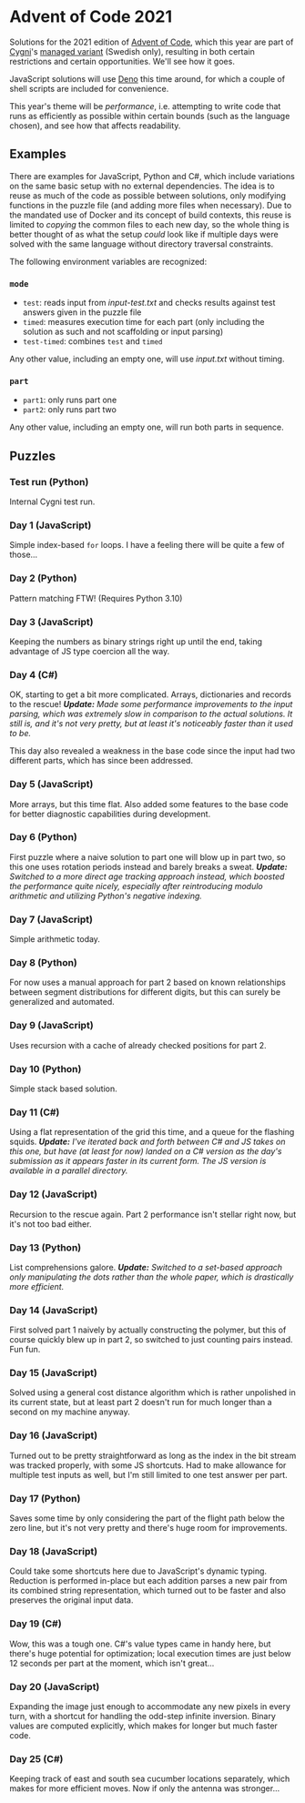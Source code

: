 Advent of Code 2021
===================

Solutions for the 2021 edition of [Advent of Code](https://adventofcode.com/),
which this year are part of [Cygni](https://cygni.se/)'s [managed variant](https://cygni.github.io/aoc/) (Swedish only),
resulting in both certain restrictions and certain opportunities. We'll see how it goes.

JavaScript solutions will use [Deno](https://deno.land) this time around, for which a couple of shell scripts are included for convenience.

This year's theme will be *performance*, i.e. attempting to write code that runs as efficiently as possible within certain bounds (such as the language chosen), and see how that affects readability.


Examples
--------

There are examples for JavaScript, Python and C#, which include variations on the same basic setup with no external dependencies.
The idea is to reuse as much of the code as possible between solutions, only modifying functions in the puzzle file (and adding more files when necessary).
Due to the mandated use of Docker and its concept of build contexts, this reuse is limited to *copying* the common files to each new day,
so the whole thing is better thought of as what the setup *could* look like if multiple days were solved with the same language without directory traversal constraints.

The following environment variables are recognized:

### `mode`

- `test`: reads input from *input-test.txt* and checks results against test answers given in the puzzle file
- `timed`: measures execution time for each part (only including the solution as such and not scaffolding or input parsing)
- `test-timed`: combines `test` and `timed`

Any other value, including an empty one, will use *input.txt* without timing.

### `part`

- `part1`: only runs part one
- `part2`: only runs part two

Any other value, including an empty one, will run both parts in sequence.


Puzzles
-------

### Test run (Python)

Internal Cygni test run.

### Day 1 (JavaScript)

Simple index-based `for` loops. I have a feeling there will be quite a few of those...

### Day 2 (Python)

Pattern matching FTW! (Requires Python 3.10)

### Day 3 (JavaScript)

Keeping the numbers as binary strings right up until the end, taking advantage of JS type coercion all the way.

### Day 4 (C#)

OK, starting to get a bit more complicated. Arrays, dictionaries and records to the rescue!
*__Update:__ Made some performance improvements to the input parsing, which was extremely slow in comparison to the actual solutions. It still is, and it's not very pretty, but at least it's noticeably faster than it used to be.*

This day also revealed a weakness in the base code since the input had two different parts, which has since been addressed.

### Day 5 (JavaScript)

More arrays, but this time flat. Also added some features to the base code for better diagnostic capabilities during development.

### Day 6 (Python)

First puzzle where a naive solution to part one will blow up in part two, so this one uses rotation periods instead and barely breaks a sweat.
*__Update:__ Switched to a more direct age tracking approach instead, which boosted the performance quite nicely, especially after reintroducing modulo arithmetic and utilizing Python's negative indexing.*

### Day 7 (JavaScript)

Simple arithmetic today.

### Day 8 (Python)

For now uses a manual approach for part 2 based on known relationships between segment distributions for different digits, but this can surely be generalized and automated.

### Day 9 (JavaScript)

Uses recursion with a cache of already checked positions for part 2.

### Day 10 (Python)

Simple stack based solution.

### Day 11 (C#)

Using a flat representation of the grid this time, and a queue for the flashing squids.
*__Update:__ I've iterated back and forth between C# and JS takes on this one, but have (at least for now) landed on a C# version as the day's submission as it appears faster in its current form. The JS version is available in a parallel directory.*

### Day 12 (JavaScript)

Recursion to the rescue again. Part 2 performance isn't stellar right now, but it's not too bad either.

### Day 13 (Python)

List comprehensions galore.
*__Update:__ Switched to a set-based approach only manipulating the dots rather than the whole paper, which is drastically more efficient.*

### Day 14 (JavaScript)

First solved part 1 naively by actually constructing the polymer, but this of course quickly blew up in part 2, so switched to just counting pairs instead. Fun fun.

### Day 15 (JavaScript)

Solved using a general cost distance algorithm which is rather unpolished in its current state, but at least part 2 doesn't run for much longer than a second on my machine anyway.

### Day 16 (JavaScript)

Turned out to be pretty straightforward as long as the index in the bit stream was tracked properly, with some JS shortcuts.
Had to make allowance for multiple test inputs as well, but I'm still limited to one test answer per part.

### Day 17 (Python)

Saves some time by only considering the part of the flight path below the zero line, but it's not very pretty and there's huge room for improvements.

### Day 18 (JavaScript)

Could take some shortcuts here due to JavaScript's dynamic typing. Reduction is performed in-place but each addition parses a new pair from its combined string representation, which turned out to be faster and also preserves the original input data.

### Day 19 (C#)

Wow, this was a tough one. C#'s value types came in handy here, but there's huge potential for optimization; local execution times are just below 12 seconds per part at the moment, which isn't great...

### Day 20 (JavaScript)

Expanding the image just enough to accommodate any new pixels in every turn, with a shortcut for handling the odd-step infinite inversion.
Binary values are computed explicitly, which makes for longer but much faster code.

### Day 25 (C#)

Keeping track of east and south sea cucumber locations separately, which makes for more efficient moves. Now if only the antenna was stronger...
